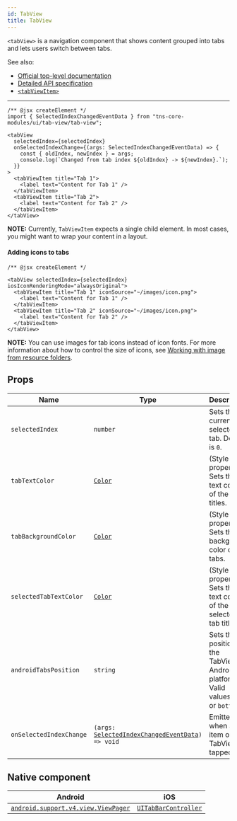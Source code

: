 ```yaml
---
id: TabView
title: TabView
---
```

<!-- contributors: [shirakaba, MisterBrownRSA, rigor789, eddyverbruggen, ikoevska, kharysharpe, ramsesmoreno] -->

`<tabView>` is a navigation component that shows content grouped into tabs and lets users switch between tabs.

See also:

* [Official top-level documentation](https://docs.nativescript.org/ui/components/tab-view)
* [Detailed API specification](https://docs.nativescript.org/api-reference/classes/_ui_tab_view_.tabview)
* [`<tabViewItem>`](/docs/components/tab-view-item)

---

```tsx
/** @jsx createElement */
import { SelectedIndexChangedEventData } from "tns-core-modules/ui/tab-view/tab-view";

<tabView
  selectedIndex={selectedIndex}
  onSelectedIndexChange={(args: SelectedIndexChangedEventData) => {
    const { oldIndex, newIndex } = args;
    console.log(`Changed from tab index ${oldIndex} -> ${newIndex}.`);
  }}
>
  <tabViewItem title="Tab 1">
    <label text="Content for Tab 1" />
  </tabViewItem>
  <tabViewItem title="Tab 2">
    <label text="Content for Tab 2" />
  </tabViewItem>
</tabView>
```

**NOTE:** Currently, `TabViewItem` expects a single child element. In most cases, you might want to wrap your content in a layout.

<!-- [> screenshots for=TabView <] -->

#### Adding icons to tabs

```tsx
/** @jsx createElement */

<tabView selectedIndex={selectedIndex} iosIconRenderingMode="alwaysOriginal">
  <tabViewItem title="Tab 1" iconSource="~/images/icon.png">
    <label text="Content for Tab 1" />
  </tabViewItem>
  <tabViewItem title="Tab 2" iconSource="~/images/icon.png">
    <label text="Content for Tab 2" />
  </tabViewItem>
</tabView>
```
**NOTE:** You can use images for tab icons instead of icon fonts. For more information about how to control the size of icons, see [Working with image from resource folders](https://docs.nativescript.org/ui/image-resources).

## Props

| Name | Type | Description |
|------|------|-------------|
| `selectedIndex` | `number` | Sets the currently selected tab. Default is `0`.
| `tabTextColor` | [`Color`](https://docs.nativescript.org/api-reference/classes/__nativescript_core_.color) | (Style property) Sets the text color of the tabs titles.
| `tabBackgroundColor` | [`Color`](https://docs.nativescript.org/api-reference/classes/__nativescript_core_.color) | (Style property) Sets the background color of the tabs.
| `selectedTabTextColor` | [`Color`](https://docs.nativescript.org/api-reference/classes/__nativescript_core_.color) | (Style property) Sets the text color of the selected tab title.
| `androidTabsPosition` | `string` | Sets the position of the TabView in Android platform<br/>Valid values: `top` or `bottom`.
| `onSelectedIndexChange`| `(args: `[`SelectedIndexChangedEventData`](https://docs.nativescript.org/api-reference/interfaces/__nativescript_core_.selectedindexchangedeventdata_4)`) => void` | Emitted when an item on the TabView is tapped.

## Native component

| Android | iOS |
|---------|-----|
| [`android.support.v4.view.ViewPager`](https://developer.android.com/reference/android/support/v4/view/ViewPager.html) | [`UITabBarController`](https://developer.apple.com/documentation/uikit/uitabbarcontroller)
